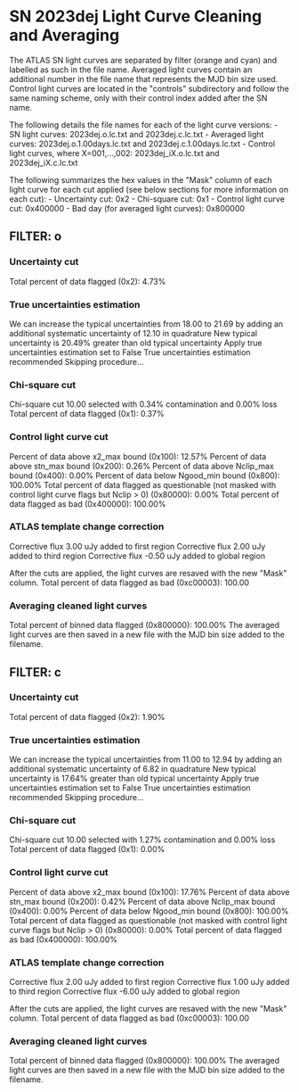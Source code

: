 # SN 2023dej Light Curve Cleaning and Averaging

The ATLAS SN light curves are separated by filter (orange and cyan) and labelled as such in the file name. Averaged light curves contain an additional number in the file name that represents the MJD bin size used. Control light curves are located in the "controls" subdirectory and follow the same naming scheme, only with their control index added after the SN name.

The following details the file names for each of the light curve versions:
	- SN light curves: 2023dej.o.lc.txt and 2023dej.c.lc.txt
	- Averaged light curves: 2023dej.o.1.00days.lc.txt and 2023dej.c.1.00days.lc.txt
	- Control light curves, where X=001,...,002: 2023dej_iX.o.lc.txt and 2023dej_iX.c.lc.txt

The following summarizes the hex values in the "Mask" column of each light curve for each cut applied (see below sections for more information on each cut): 
	- Uncertainty cut: 0x2
	- Chi-square cut: 0x1
	- Control light curve cut: 0x400000
	- Bad day (for averaged light curves): 0x800000

## FILTER: o

### Uncertainty cut
Total percent of data flagged (0x2): 4.73%

### True uncertainties estimation
We can increase the typical uncertainties from 18.00 to 21.69 by adding an additional systematic uncertainty of 12.10 in quadrature
New typical uncertainty is 20.49% greater than old typical uncertainty
Apply true uncertainties estimation set to False
True uncertainties estimation recommended
Skipping procedure...

### Chi-square cut
Chi-square cut 10.00 selected with 0.34% contamination and 0.00% loss
Total percent of data flagged (0x1): 0.37%

### Control light curve cut
Percent of data above x2_max bound (0x100): 12.57%
Percent of data above stn_max bound (0x200): 0.26%
Percent of data above Nclip_max bound (0x400): 0.00%
Percent of data below Ngood_min bound (0x800): 100.00%
Total percent of data flagged as questionable (not masked with control light curve flags but Nclip > 0) (0x80000): 0.00%
Total percent of data flagged as bad (0x400000): 100.00%

### ATLAS template change correction
Corrective flux 3.00 uJy added to first region
Corrective flux 2.00 uJy added to third region
Corrective flux -0.50 uJy added to global region

After the cuts are applied, the light curves are resaved with the new "Mask" column.
Total percent of data flagged as bad (0xc00003): 100.00

### Averaging cleaned light curves
Total percent of binned data flagged (0x800000): 100.00%
The averaged light curves are then saved in a new file with the MJD bin size added to the filename.

## FILTER: c

### Uncertainty cut
Total percent of data flagged (0x2): 1.90%

### True uncertainties estimation
We can increase the typical uncertainties from 11.00 to 12.94 by adding an additional systematic uncertainty of 6.82 in quadrature
New typical uncertainty is 17.64% greater than old typical uncertainty
Apply true uncertainties estimation set to False
True uncertainties estimation recommended
Skipping procedure...

### Chi-square cut
Chi-square cut 10.00 selected with 1.27% contamination and 0.00% loss
Total percent of data flagged (0x1): 0.00%

### Control light curve cut
Percent of data above x2_max bound (0x100): 17.76%
Percent of data above stn_max bound (0x200): 0.42%
Percent of data above Nclip_max bound (0x400): 0.00%
Percent of data below Ngood_min bound (0x800): 100.00%
Total percent of data flagged as questionable (not masked with control light curve flags but Nclip > 0) (0x80000): 0.00%
Total percent of data flagged as bad (0x400000): 100.00%

### ATLAS template change correction
Corrective flux 2.00 uJy added to first region
Corrective flux 1.00 uJy added to third region
Corrective flux -6.00 uJy added to global region

After the cuts are applied, the light curves are resaved with the new "Mask" column.
Total percent of data flagged as bad (0xc00003): 100.00

### Averaging cleaned light curves
Total percent of binned data flagged (0x800000): 100.00%
The averaged light curves are then saved in a new file with the MJD bin size added to the filename.